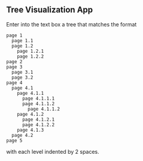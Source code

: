 ## Tree Visualization App

Enter into the text box a tree that matches the format
```
page 1
  page 1.1
  page 1.2
    page 1.2.1
    page 1.2.2
page 2
page 3
  page 3.1
  page 3.2
page 4
  page 4.1
    page 4.1.1
      page 4.1.1.1
      page 4.1.1.2
        page 4.1.1.2
    page 4.1.2
      page 4.1.2.1
      page 4.1.2.2
    page 4.1.3
  page 4.2
page 5
```
with each level indented by 2 spaces.


